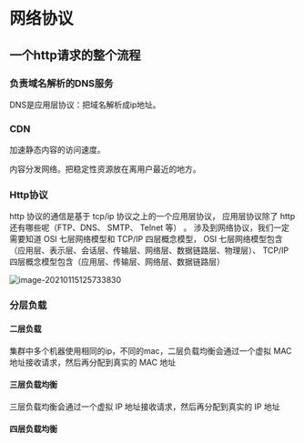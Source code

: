 # 网络协议

## 一个http请求的整个流程

### 负责域名解析的DNS服务

DNS是应用层协议：把域名解析成ip地址。

### CDN

加速静态内容的访问速度。

内容分发网络。把稳定性资源放在离用户最近的地方。

### Http协议

http 协议的通信是基于 tcp/ip 协议之上的一个应用层协议， 应用层协议除了 http 还有哪些呢（FTP、DNS、 SMTP、 Telnet 等） 。
涉及到网络协议，我们一定需要知道 OSI 七层网络模型和 TCP/IP 四层概念模型， OSI 七层网络模型包含（应用层、表示层、会话层、传输层、网络层、数据链路层、物理层）、 TCP/IP 四层概念模型包含（应用层、传输层、网络层、数据链路层）  



![image-20210115125733830](\img\网络协议1.png)

### 分层负载

#### 二层负载

集群中多个机器使用相同的ip，不同的mac，二层负载均衡会通过一个虚拟 MAC 地址接收请求，然后再分配到真实的 MAC 地址  

#### 三层负载均衡

三层负载均衡会通过一个虚拟 IP 地址接收请求，然后再分配到真实的 IP 地址  

#### 四层负载均衡

